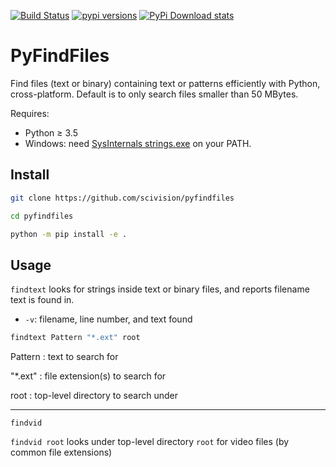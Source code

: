 [![Build Status](https://travis-ci.com/scivision/pyfindfiles.svg?branch=master)](https://travis-ci.com/scivision/pyfindfiles)
[![pypi versions](https://img.shields.io/pypi/pyversions/pyfindfiles.svg)](https://pypi.python.org/pypi/pyfindfiles)
[![PyPi Download stats](http://pepy.tech/badge/pyfindfiles)](http://pepy.tech/project/pyfindfiles)

# PyFindFiles

Find files (text or binary) containing text or patterns efficiently with Python, cross-platform.
Default is to only search files smaller than 50 MBytes.

Requires:
* Python &ge; 3.5
* Windows: need [SysInternals strings.exe](https://docs.microsoft.com/en-us/sysinternals/downloads/strings
) on your PATH.

## Install

```sh
git clone https://github.com/scivision/pyfindfiles

cd pyfindfiles

python -m pip install -e .
```

## Usage

`findtext` looks for strings inside text or binary files, and reports filename text is found in.

* `-v`: filename, line number, and text found


```sh
findtext Pattern "*.ext" root
```

Pattern
: text to search for

"*.ext"
: file extension(s) to search for

root
: top-level directory to search under


---

`findvid`

`findvid root` looks under top-level directory `root` for video files (by common file extensions)

